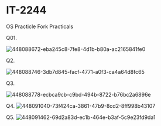 # IT-2244
OS Practicle
Fork Practicals

Q01.

![448088672-eba245c8-7fe8-4d1b-b80a-ac2165841fe0](https://github.com/user-attachments/assets/3bab11e2-244a-4bc1-83ff-1c1ad22fee35)

Q2.


![448088746-3db7d845-facf-4771-a0f3-ca4a64d8fc65](https://github.com/user-attachments/assets/1898186f-68a6-433d-8e3e-1a3a5ac71e16)

Q3.


![448088778-ecbca9cb-c9bd-494b-8722-b76bc2a6896e](https://github.com/user-attachments/assets/18f252c8-192b-4e52-9f29-9b08abbe3b7a)

Q4.
![448091040-73f424ca-3861-47b9-8cd2-8ff998b43107](https://github.com/user-attachments/assets/dd6dad4c-fd29-4009-9b52-2b2d90c21671)

Q5.
![448091462-69d2a83d-ec1b-464e-b3af-5c9e23fd9da1](https://github.com/user-attachments/assets/714fc6a7-b2ad-4856-b14c-73a58af42860)



